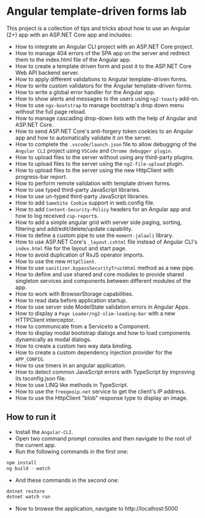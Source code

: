 Angular template-driven forms lab
==========================

This project is a collection of tips and tricks about how to use an Angular (2+) app with an ASP.NET Core app and includes:

- How to integrate an Angular CLI project with an ASP.NET Core project.
- How to manage 404 errors of the SPA app on the server and redirect them to the index.html file of the Angular app.
- How to create a template driven form and post it to the ASP.NET Core Web API backend server.
- How to apply different validations to Angular template-driven forms.
- How to write custom validators for the Angular template-driven forms.
- How to write a global error handler for the Angular app.
- How to show alerts and messages to the users using `ng2-toasty` add-on.
- How to use `ngx-bootstrap` to manage bootstrap's drop down menu without the full page reload.
- How to manage cascading drop-down lists with the help of Angular and ASP.NET Core.
- How to send ASP.NET Core's anti-forgery token cookies to an Angular app and how to automatically validate it on the server.
- How to complete the `.vscode/launch.json` file to allow debugging of the `Angular CLI` project using `VSCode` and `Chrome debugger plugin`.
- How to upload files to the server without using any third-party plugins.
- How to upload files to the server using the `ng2-file-upload` plugin.
- How to upload files to the server using the new HttpClient with progress-bar report.
- How to perform remote validation with template driven forms.
- How to use typed third-party JavaScript libraries.
- How to use un-typed third-party JavaScript libraries.
- How to add `SameSite Cookie` support in web.config file.
- How to add `Content-Security-Policy` headers for an Angular app and how to log received `csp-report`s.
- How to add a simple angular grid with server side paging, sorting, filtering and add/edit/delete/update capability.
- How to define a custom pipe to use the `moment-jalaali` library.
- How to use ASP.NET Core's `_layout.cshtml` file instead of Angular CLI's `index.html` file for the layout and start page.
- How to avoid duplication of RxJS operator imports.
- How to use the new `HttpClient`.
- How to use `sanitizer.bypassSecurityTrustHtml` method as a new pipe.
- How to define and use shared and core modules to provide shared singleton services and components between different modules of the app.
- How to work with BrowserStorage capabilities.
- How to read data before application startup.
- How to use server side ModelState validation errors in Angular Apps.
- How to display a `Page Loader/ng2-slim-loading-bar` with a new HTTPClient interceptor.
- How to communicate from a Service to a Component.
- How to display modal bootstrap dialogs and how to load components dynamically as modal dialogs.
- How to create a custom two way data binding.
- How to create a custom dependency injection provider for the `APP_CONFIG`.
- How to use timers in an angular application.
- How to detect common JavaScript errors with TypeScript by improving its tsconfig.json file.
- How to use LINQ like methods in TypeScript.
- How to use the `freegeoip.net` service to get the client's IP address.
- How to use the HttpClient "blob" response type to display an image.

How to run it
-------------

- Install the `Angular-CLI`.
- Open two command prompt consoles and then navigate to the root of the current app.
- Run the following commands in the first one:

```PowerShell
npm install
ng build --watch
```

- And these commands in the second one:

```PowerShell
dotnet restore
dotnet watch run
```

- Now to browse the application, navigate to http://localhost:5000

